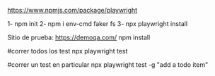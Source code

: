 https://www.npmjs.com/package/playwright

1- npm init
2- npm i env-cmd faker fs
3- npx playwright install


Sitio de prueba:
https://demoqa.com/
npm install

#correr todos los test
npx playwright test

#correr un test en particular
npx playwright test -g "add a todo item"

